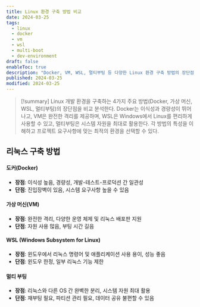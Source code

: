 ```yaml
---
title: Linux 환경 구축 방법 비교
date: 2024-03-25
tags:
  - linux
  - docker
  - vm
  - wsl
  - multi-boot
  - dev-environment
draft: false
enableToc: true
description: "Docker, VM, WSL, 멀티부팅 등 다양한 Linux 환경 구축 방법의 장단점 비교"
published: 2024-03-25
modified: 2024-03-25
---
```


> [!summary]
> Linux 개발 환경을 구축하는 4가지 주요 방법(Docker, 가상 머신, WSL, 멀티부팅)의 장단점을 비교 분석한다. Docker는 이식성과 경량성이 뛰어나고, VM은 완전한 격리를 제공하며, WSL은 Windows에서 Linux를 편리하게 사용할 수 있고, 멀티부팅은 시스템 자원을 최대로 활용한다. 각 방법의 특성을 이해하고 프로젝트 요구사항에 맞는 최적의 환경을 선택할 수 있다.

## 리눅스 구축 방법
#### 도커(Docker)

- **장점**: 이식성 높음, 경량성, 개발-테스트-프로덕션 간 일관성
- **단점**: 진입장벽이 있음, 시스템 요구사항 높을 수 있음

#### 가상 머신(VM)

- **장점**: 완전한 격리, 다양한 운영 체제 및 리눅스 배포판 지원
- **단점**: 자원 사용 많음, 부팅 시간 길음

#### WSL (Windows Subsystem for Linux)

- **장점**: 윈도우에서 리눅스 명령어 및 애플리케이션 사용 용이, 성능 좋음
- **단점**: 윈도우 한정, 일부 리눅스 기능 제한

#### 멀티 부팅

- **장점**: 리눅스와 다른 OS 간 완벽한 분리, 시스템 자원 최대 활용
- **단점**: 재부팅 필요, 파티션 관리 필요, 데이터 공유 불편할 수 있음
